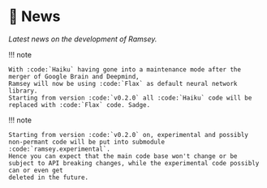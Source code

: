 # 📰 News

*Latest news on the development of Ramsey.*

!!! note

    With :code:`Haiku` having gone into a maintenance mode after the merger of Google Brain and Deepmind,
    Ramsey will now be using :code:`Flax` as default neural network library.
    Starting from version :code:`v0.2.0` all :code:`Haiku` code will be replaced with :code:`Flax` code. Sadge.

!!! note

    Starting from version :code:`v0.2.0` on, experimental and possibly non-permant code will be put into submodule :code:`ramsey.experimental`.
    Hence you can expect that the main code base won't change or be subject to API breaking changes, while the experimental code possibly can or even get
    deleted in the future.
